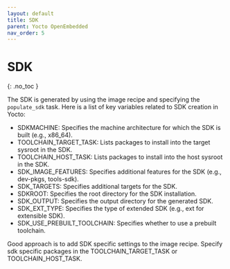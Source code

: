 ```yaml
---
layout: default
title: SDK
parent: Yocto OpenEmbedded
nav_order: 5
---
```


# SDK
{: .no_toc }

The SDK is generated by using the image recipe and specifying the `populate_sdk` task.
Here is a list of key variables related to SDK creation in Yocto:
- SDKMACHINE: Specifies the machine architecture for which the SDK is built (e.g., x86_64).
- TOOLCHAIN_TARGET_TASK: Lists packages to install into the target sysroot in the SDK.
- TOOLCHAIN_HOST_TASK: Lists packages to install into the host sysroot in the SDK.
- SDK_IMAGE_FEATURES: Specifies additional features for the SDK (e.g., dev-pkgs, tools-sdk).
- SDK_TARGETS: Specifies additional targets for the SDK.
- SDKROOT: Specifies the root directory for the SDK installation.
- SDK_OUTPUT: Specifies the output directory for the generated SDK.
- SDK_EXT_TYPE: Specifies the type of extended SDK (e.g., ext for extensible SDK).
- SDK_USE_PREBUILT_TOOLCHAIN: Specifies whether to use a prebuilt toolchain.

Good approach is to add SDK specific settings to the image recipe. Specify sdk specific
packages in the TOOLCHAIN_TARGET_TASK or TOOLCHAIN_HOST_TASK.

